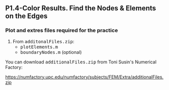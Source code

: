 ## P1.4-Color Results. Find the Nodes & Elements on the Edges
### Plot and extres files required for the practice
1. From <tt>additonalFiles.zip</tt>: 
   * <tt>plotElements.m</tt>
   * <tt>boundaryNodes.m</tt> (optional)

You can download <tt>additionalFiles.zip</tt> from Toni Susin's Numerical Factory:

https://numfactory.upc.edu/numfactory/subjects/FEM/Extra/additionalFiles.zip
